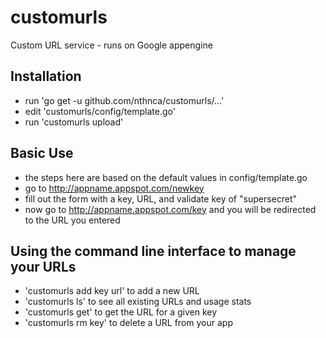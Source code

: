 # customurls

Custom URL service - runs on Google appengine

## Installation

- run 'go get -u github.com/nthnca/customurls/...'
- edit 'customurls/config/template.go'
- run 'customurls upload'

## Basic Use

- the steps here are based on the default values in config/template.go
- go to http://appname.appspot.com/newkey
- fill out the form with a key, URL, and validate key of "supersecret"
- now go to http://appname.appspot.com/key and you will be redirected to the
  URL you entered

## Using the command line interface to manage your URLs

- 'customurls add key url' to add a new URL
- 'customurls ls' to see all existing URLs and usage stats
- 'customurls get' to get the URL for a given key
- 'customurls rm key' to delete a URL from your app
